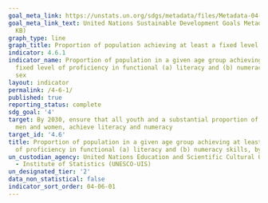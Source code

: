 ```yaml
---
goal_meta_link: https://unstats.un.org/sdgs/metadata/files/Metadata-04-06-01.pdf
goal_meta_link_text: United Nations Sustainable Development Goals Metadata (PDF 57.8
  KB)
graph_type: line
graph_title: Proportion of population achieving at least a fixed level of proficiency
indicator: 4.6.1
indicator_name: Proportion of population in a given age group achieving at least a
  fixed level of proficiency in functional (a) literacy and (b) numeracy skills, by
  sex
layout: indicator
permalink: /4-6-1/
published: true
reporting_status: complete
sdg_goal: '4'
target: By 2030, ensure that all youth and a substantial proportion of adults, both
  men and women, achieve literacy and numeracy
target_id: '4.6'
title: Proportion of population in a given age group achieving at least a fixed level
  of proficiency in functional (a) literacy and (b) numeracy skills, by sex
un_custodian_agency: United Nations Education and Scientific Cultural Organisation
  - Institute of Statistics (UNESCO-UIS)
un_designated_tier: '2'
data_non_statistical: false
indicator_sort_order: 04-06-01
---
```

